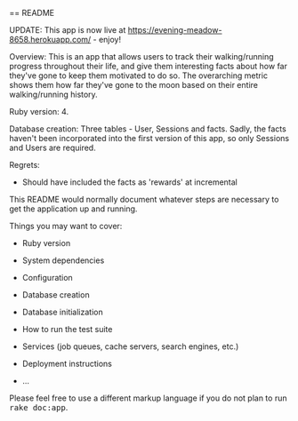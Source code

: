 == README

UPDATE: This app is now live at https://evening-meadow-8658.herokuapp.com/ - enjoy!

Overview: This is an app that allows users to track their walking/running progress throughout their life, and give them interesting facts about how far they've gone to keep them  motivated to do so. The overarching metric shows them how far they've gone to the moon based on their entire walking/running history.

Ruby version: 4.

Database creation: Three tables - User, Sessions and facts. Sadly, the facts haven't been incorporated into the first version of this app, so only Sessions and Users are required. 

Regrets:

- Should have included the facts as 'rewards' at incremental

This README would normally document whatever steps are necessary to get the
application up and running.

Things you may want to cover:

* Ruby version

* System dependencies

* Configuration

* Database creation

* Database initialization

* How to run the test suite

* Services (job queues, cache servers, search engines, etc.)

* Deployment instructions

* ...


Please feel free to use a different markup language if you do not plan to run
<tt>rake doc:app</tt>.


